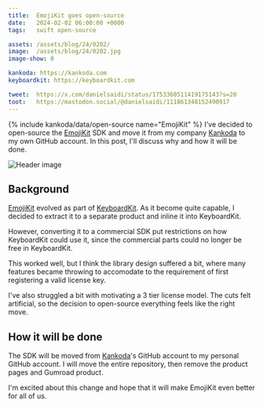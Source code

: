 ```yaml
---
title:  EmojiKit goes open-source
date:   2024-02-02 06:00:00 +0000
tags:   swift open-source

assets: /assets/blog/24/0202/
image:  /assets/blog/24/0202.jpg
image-show: 0

kankoda: https://kankoda.com
keyboardkit: https://keyboardkit.com

tweet:  https://x.com/danielsaidi/status/1753360511419175143?s=20
toot:   https://mastodon.social/@danielsaidi/111861348152490917
---
```


{% include kankoda/data/open-source name="EmojiKit" %}
I've decided to open-source the [EmojiKit]({{project.url}}) SDK and move it from my company [Kankoda]({{page.kankoda}}) to my own GitHub account. In this post, I'll discuss why and how it will be done.

![Header image]({{project.header}})


## Background

[EmojiKit]({{project.url}}) evolved as part of [KeyboardKit]({{page.keyboardkit}}). As it become quite capable, I decided to extract it to a separate product and inline it into KeyboardKit. 

However, converting it to a commercial SDK put restrictions on how KeyboardKit could use it, since the commercial parts could no longer be free in KeyboardKit. 

This worked well, but I think the library design suffered a bit, where many features became throwing to accomodate to the requirement of first registering a valid license key.

I've also struggled a bit with motivating a 3 tier license model. The cuts felt artificial, so the decision to open-source everything feels like the right move.


## How it will be done

The SDK will be moved from [Kankoda]({{site.urls.kankoda}})'s GitHub account to my personal GitHub account. I will move the entire repository, then remove the product pages and Gumroad product.

I'm excited about this change and hope that it will make EmojiKit even better for all of us.